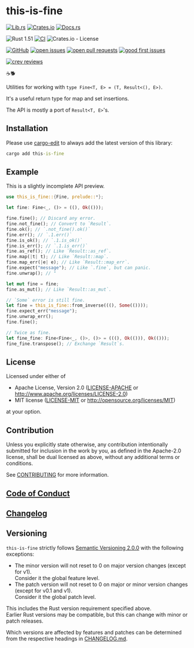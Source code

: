 # this-is-fine

[![Lib.rs](https://img.shields.io/badge/Lib.rs-*-84f)](https://lib.rs/crates/this-is-fine)
[![Crates.io](https://img.shields.io/crates/v/this-is-fine)](https://crates.io/crates/this-is-fine)
[![Docs.rs](https://docs.rs/this-is-fine/badge.svg)](https://docs.rs/this-is-fine)

![Rust 1.51](https://img.shields.io/static/v1?logo=Rust&label=&message=1.51&color=grey)
[![CI](https://github.com/Tamschi/this-is-fine/workflows/CI/badge.svg?branch=develop)](https://github.com/Tamschi/this-is-fine/actions?query=workflow%3ACI+branch%3Adevelop)
![Crates.io - License](https://img.shields.io/crates/l/this-is-fine/0.0.1)

[![GitHub](https://img.shields.io/static/v1?logo=GitHub&label=&message=%20&color=grey)](https://github.com/Tamschi/this-is-fine)
[![open issues](https://img.shields.io/github/issues-raw/Tamschi/this-is-fine)](https://github.com/Tamschi/this-is-fine/issues)
[![open pull requests](https://img.shields.io/github/issues-pr-raw/Tamschi/this-is-fine)](https://github.com/Tamschi/this-is-fine/pulls)
[![good first issues](https://img.shields.io/github/issues-raw/Tamschi/this-is-fine/good%20first%20issue?label=good+first+issues)](https://github.com/Tamschi/this-is-fine/contribute)

[![crev reviews](https://web.crev.dev/rust-reviews/badge/crev_count/this-is-fine.svg)](https://web.crev.dev/rust-reviews/crate/this-is-fine/)

☕🐕

Utilities for working with `type Fine<T, E> = (T, Result<(), E>)`.

It's a useful return type for map and set insertions.

The API is mostly a port of `Result<T, E>`'s.

## Installation

Please use [cargo-edit](https://crates.io/crates/cargo-edit) to always add the latest version of this library:

```cmd
cargo add this-is-fine
```

## Example

This is a slightly incomplete API preview.

```rust
use this_is_fine::{Fine, prelude::*};

let fine: Fine<_, ()> = ((), Ok(()));

fine.fine(); // Discard any error.
fine.not_fine(); // Convert to `Result`.
fine.ok(); // `.not_fine().ok()`
fine.err(); // `.1.err()`
fine.is_ok(); // `.1.is_ok()`
fine.is_err(); // `.1.is_err()`
fine.as_ref(); // Like `Result::as_ref`.
fine.map(|t| t); // Like `Result::map`.
fine.map_err(|e| e); // Like `Result::map_err`.
fine.expect("message"); // Like `.fine`, but can panic.
fine.unwrap(); // "

let mut fine = fine;
fine.as_mut(); // Like `Result::as_mut`.

// `Some` error is still fine.
let fine = this_is_fine::from_inverse(((), Some(())));
fine.expect_err("message");
fine.unwrap_err();
fine.fine();

// Twice as fine.
let fine_fine: Fine<Fine<_, ()>, ()> = (((), Ok(())), Ok(()));
fine_fine.transpose(); // Exchange `Result`s.
```

## License

Licensed under either of

- Apache License, Version 2.0
   ([LICENSE-APACHE](LICENSE-APACHE) or <http://www.apache.org/licenses/LICENSE-2.0>)
- MIT license
   ([LICENSE-MIT](LICENSE-MIT) or <http://opensource.org/licenses/MIT>)

at your option.

## Contribution

Unless you explicitly state otherwise, any contribution intentionally submitted
for inclusion in the work by you, as defined in the Apache-2.0 license, shall be
dual licensed as above, without any additional terms or conditions.

See [CONTRIBUTING](CONTRIBUTING.md) for more information.

## [Code of Conduct](CODE_OF_CONDUCT.md)

## [Changelog](CHANGELOG.md)

## Versioning

`this-is-fine` strictly follows [Semantic Versioning 2.0.0](https://semver.org/spec/v2.0.0.html) with the following exceptions:

- The minor version will not reset to 0 on major version changes (except for v1).  
Consider it the global feature level.
- The patch version will not reset to 0 on major or minor version changes (except for v0.1 and v1).  
Consider it the global patch level.

This includes the Rust version requirement specified above.  
Earlier Rust versions may be compatible, but this can change with minor or patch releases.

Which versions are affected by features and patches can be determined from the respective headings in [CHANGELOG.md](CHANGELOG.md).
